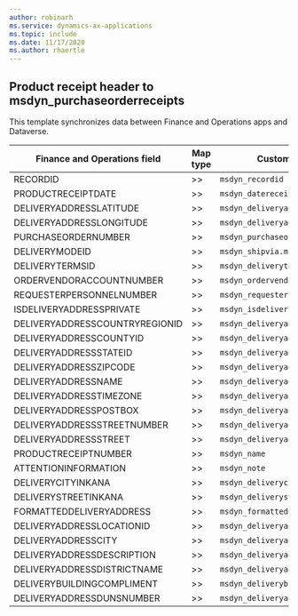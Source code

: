 ```yaml
---
author: robinarh
ms.service: dynamics-ax-applications
ms.topic: include
ms.date: 11/17/2020
ms.author: rhaertle
---
```


## Product receipt header to msdyn_purchaseorderreceipts

This template synchronizes data between Finance and Operations apps and Dataverse.

Finance and Operations field | Map type | Customer engagement field | Default value
---|---|---|---
RECORDID | >> | `msdyn_recordid` | 
PRODUCTRECEIPTDATE | >> | `msdyn_datereceived` | 
DELIVERYADDRESSLATITUDE | >> | `msdyn_deliveryaddresslatitude` | 
DELIVERYADDRESSLONGITUDE | >> | `msdyn_deliveryaddresslongitude` | 
PURCHASEORDERNUMBER | >> | `msdyn_purchaseorder.msdyn_name` | 
DELIVERYMODEID | >> | `msdyn_shipvia.msdyn_name` | 
DELIVERYTERMSID | >> | `msdyn_deliveryterm.msdyn_termscode` | 
ORDERVENDORACCOUNTNUMBER | >> | `msdyn_ordervendor.msdyn_vendoraccountnumber` | 
REQUESTERPERSONNELNUMBER | >> | `msdyn_requesterpersonnel.cdm_workernumber` | 
ISDELIVERYADDRESSPRIVATE | >> | `msdyn_isdeliveryaddressprivate` | 
DELIVERYADDRESSCOUNTRYREGIONID | >> | `msdyn_deliveryaddresscountryregionid` | 
DELIVERYADDRESSCOUNTYID | >> | `msdyn_deliveryaddresscountyid` | 
DELIVERYADDRESSSTATEID | >> | `msdyn_deliveryaddressstateid` | 
DELIVERYADDRESSZIPCODE | >> | `msdyn_deliveryaddresszipcode` | 
DELIVERYADDRESSNAME | >> | `msdyn_deliveryaddressname` | 
DELIVERYADDRESSTIMEZONE | >> | `msdyn_deliveryaddresstimezone` | 
DELIVERYADDRESSPOSTBOX | >> | `msdyn_deliveryaddresspostbox` | 
DELIVERYADDRESSSTREETNUMBER | >> | `msdyn_deliveryaddressstreetnumber` | 
DELIVERYADDRESSSTREET | >> | `msdyn_deliveryaddressstreet` | 
PRODUCTRECEIPTNUMBER | >> | `msdyn_name` | 
ATTENTIONINFORMATION | >> | `msdyn_note` | 
DELIVERYCITYINKANA | >> | `msdyn_deliverycityinkana` | 
DELIVERYSTREETINKANA | >> | `msdyn_deliverystreetinkana` | 
FORMATTEDDELIVERYADDRESS | >> | `msdyn_formatteddeliveryaddress` | 
DELIVERYADDRESSLOCATIONID | >> | `msdyn_deliveryaddresslocationid` | 
DELIVERYADDRESSCITY | >> | `msdyn_deliveryaddresscity` | 
DELIVERYADDRESSDESCRIPTION | >> | `msdyn_deliveryaddressdescription` | 
DELIVERYADDRESSDISTRICTNAME | >> | `msdyn_deliveryaddressdistrictname` | 
DELIVERYBUILDINGCOMPLIMENT | >> | `msdyn_deliverybuildingcompliment` | 
DELIVERYADDRESSDUNSNUMBER | >> | `msdyn_deliveryaddressdunsnumber` | 
